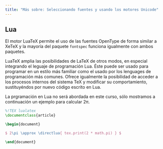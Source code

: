 ```yaml
---
title: "Más sobre: Seleccionando fuentes y usando los motores Unicode"
---
```


## Lua

El motor LuaTeX permite el uso de las fuentes OpenType de forma similar
a XeTeX y la mayoría del paquete `fontspec` funciona igualmente con
ambos paquetes.

LuaTeX amplia las posibilidades de LaTeX de otros modos, en especial integrando
el leguaje de programación Lua. Éste puede ser usado para programar en un
estilo más familiar como el usado por los lenguages de programación más comunes.
Ofrece igualmente la posibilidad de acceder a los procesos internos del sistema
TeX y modificar su comportamiento, sustituyéndos por nuevo código escrito en Lua.

La prgramación en Lua no será abordada en este curso, sólo mostramos a continuación
un ejemplo para calcular 2π.

```latex
%!TEX lualatex
\documentclass{article}

\begin{document}

$ 2\pi \approx \directlua{ tex.print(2 * math.pi) } $

\end{document}
```

